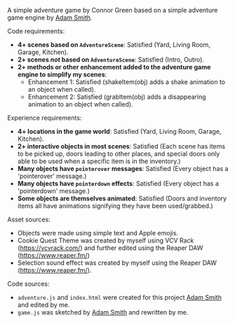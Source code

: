 A simple adventure game by Connor Green based on a simple adventure game engine by [Adam Smith](https://github.com/rndmcnlly).

Code requirements:
- **4+ scenes based on `AdventureScene`**: Satisfied (Yard, Living Room, Garage, Kitchen).
- **2+ scenes *not* based on `AdventureScene`**: Satisfied (Intro, Outro).
- **2+ methods or other enhancement added to the adventure game engine to simplify my scenes**:
    - Enhancement 1: Satisfied (shakeItem(obj) adds a shake animation to an object when called).
    - Enhancement 2: Satisfied (grabItem(obj) adds a disappearing animation to an object when called).

Experience requirements:
- **4+ locations in the game world**: Satisfied (Yard, Living Room, Garage, Kitchen).
- **2+ interactive objects in most scenes**: Satisfied (Each scene has items to be picked up, doors leading to other places, and special doors only able to be used when a specific item is in the inventory.)
- **Many objects have `pointerover` messages**: Satisfied (Every object has a 'pointerover' message.)
- **Many objects have `pointerdown` effects**: Satisfied (Every object has a 'pointerdown' message.)
- **Some objects are themselves animated**: Satisfied (Doors and inventory items all have animations signifying they have been used/grabbed.)

Asset sources:
- Objects were made using simple text and Apple emojis. 
- Cookie Quest Theme was created by myself using VCV Rack (https://vcvrack.com/) and further edited using the Reaper DAW (https://www.reaper.fm/)
- Selection sound effect was created by myself using the Reaper DAW (https://www.reaper.fm/).

Code sources:
- `adventure.js` and `index.html` were created for this project [Adam Smith](https://github.com/rndmcnlly) and edited by me.
- `game.js` was sketched by [Adam Smith](https://github.com/rndmcnlly) and rewritten by me.